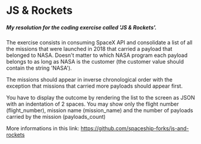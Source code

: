 # JS & Rockets

##### My resolution for the coding exercise called **'JS & Rockets'**.

The exercise consists in consuming SpaceX API and consolidate a list of all the missions that were launched in 2018 that carried a payload that belonged to NASA. Doesn't matter to which NASA program each payload belongs to as long as NASA is the customer (the customer value should contain the string 'NASA').

The missions should appear in inverse chronological order with the exception that missions that carried more payloads should appear first.

You have to display the outcome by rendering the list to the screen as JSON with an indentation of 2 spaces. You may show only the flight number (flight_number), mission name (mission_name) and the number of payloads carried by the mission (payloads_count)

More informations in this link: https://github.com/spaceship-forks/js-and-rockets


